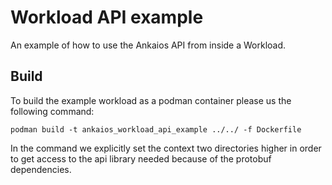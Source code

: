 # Workload API example

An example of how to use the Ankaios API from inside a Workload.

## Build

To build the example workload as a podman container please us the following command:

```
podman build -t ankaios_workload_api_example ../../ -f Dockerfile
```

In the command we explicitly set the context two directories higher in order to get access to the api library needed because of the protobuf dependencies.
